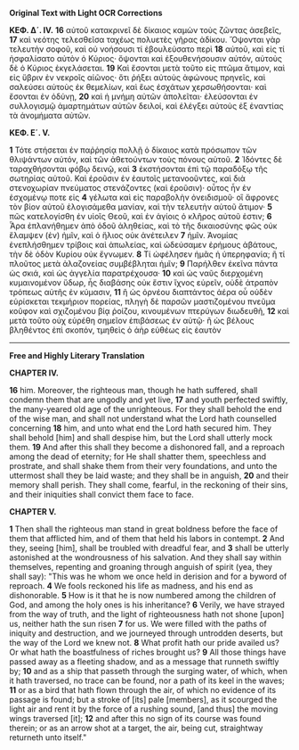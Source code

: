 **Original Text with Light OCR Corrections**

**ΚΕΦ. Δ´. IV.**
**16** αὐτοῦ κατακρινεῖ δὲ δίκαιος καμὼν τοὺς ζῶντας ἀσεβεῖς,
**17** καὶ νεότης τελεσθεῖσα ταχέως πολυετὲς γῆρας ἀδίκου. Ὄψονται γὰρ τελευτὴν σοφοῦ, καὶ οὐ νοήσουσι τί ἐβουλεύσατο περὶ
**18** αὐτοῦ, καὶ εἰς τί ἠσφαλίσατο αὐτὸν ὁ Κύριος· ὄψονται καὶ ἐξουθενήσουσιν αὐτόν, αὐτοὺς δὲ ὁ Κύριος ἐκγελάσεται.
**19** Καὶ ἔσονται μετὰ τοῦτο εἰς πτῶμα ἄτιμον, καὶ εἰς ὕβριν ἐν νεκροῖς αἰῶνος· ὅτι ῥήξει αὐτοὺς ἀφώνους πρηνεῖς, καὶ σαλεύσει αὐτοὺς ἐκ θεμελίων, καὶ ἕως ἐσχάτων χερσωθήσονται· καὶ ἔσονται ἐν ὀδύνῃ,
**20** καὶ ἡ μνήμη αὐτῶν ἀπολεῖται· ἐλεύσονται ἐν συλλογισμῷ ἁμαρτημάτων αὐτῶν δειλοί, καὶ ἐλέγξει αὐτοὺς ἐξ ἐναντίας τὰ ἀνομήματα αὐτῶν.

**ΚΕΦ. Ε´. V.**

**1** Τότε στήσεται ἐν παῤῥησίᾳ πολλῇ ὁ δίκαιος κατὰ πρόσωπον τῶν θλιψάντων αὐτόν, καὶ τῶν ἀθετούντων τοὺς πόνους αὐτοῦ.
**2** Ἰδόντες δὲ ταραχθήσονται φόβῳ δεινῷ, καὶ
**3** ἐκστήσονται ἐπὶ τῷ παραδόξῳ τῆς σωτηρίας αὐτοῦ. Καὶ ἐροῦσιν ἐν ἑαυτοῖς μετανοοῦντες, καὶ διὰ στενοχωρίαν πνεύματος στενάζοντες (καὶ ἐροῦσιν)· οὗτος ἦν ἐν ἐσχομένῳ ποτε εἰς
**4** γέλωτα καὶ εἰς παραβολὴν ὀνειδισμοῦ· οἳ ἄφρονες τὸν βίον αὐτοῦ ἐλογισάμεθα μανίαν, καὶ τὴν τελευτὴν αὐτοῦ ἄτιμον·
**5** πῶς κατελογίσθη ἐν υἱοῖς Θεοῦ, καὶ ἐν ἁγίοις ὁ κλῆρος αὐτοῦ ἐστιν;
**6** Ἆρα ἐπλανήθημεν ἀπὸ ὁδοῦ ἀληθείας, καὶ τὸ τῆς δικαιοσύνης φῶς οὐκ ἔλαμψεν (ἐν) ἡμῖν, καὶ ὁ ἥλιος οὐκ ἀνέτειλεν
**7** ἡμῖν. Ἀνομίας ἐνεπλήσθημεν τρίβοις καὶ ἀπωλείας, καὶ ὡδεύσαμεν ἐρήμους ἀβάτους, τὴν δὲ ὁδὸν Κυρίου οὐκ ἔγνωμεν.
**8** Τί ὠφέλησεν ἡμᾶς ἡ ὑπερηφανία; ἢ τί πλοῦτος μετὰ ἀλαζονείας συμβέβληται ἡμῖν;
**9** Παρήλθεν ἐκεῖνα πάντα ὡς σκιά, καὶ ὡς ἀγγελία παρατρέχουσα·
**10** καὶ ὡς ναῦς διερχομένη κυμαινομένον ὕδωρ, ἧς διαβάσης οὐκ ἔστιν ἴχνος εὑρεῖν, οὐδὲ ἀτραπὸν τρόπεως αὐτῆς ἐν κύμασιν,
**11** ἢ ὡς ὀρνέου διαπτάντος ἀέρα οὗ οὐδὲν εὑρίσκεται τεκμήριον πορείας, πληγὴ δὲ παρσῶν μαστιζομένου πνεῦμα κοῦφον καὶ σχιζομένου βίᾳ ῥοίζου, κινουμένων πτερύγων διωδευθῆ,
**12** καὶ μετὰ τοῦτο οὐχ εὑρέθη σημεῖον ἐπιβάσεως ἐν αὐτῷ· ἢ ὡς βέλους βληθέντος ἐπὶ σκοπόν, τμηθεὶς ὁ ἀὴρ εὐθέως εἰς ἑαυτὸν

---

**Free and Highly Literary Translation**

**CHAPTER IV.**

**16** him. Moreover, the righteous man, though he hath suffered, shall condemn them that are ungodly and yet live,
**17** and youth perfected swiftly, the many-yeared old age of the unrighteous. For they shall behold the end of the wise man, and shall not understand what the Lord hath counselled concerning
**18** him, and unto what end the Lord hath secured him. They shall behold [him] and shall despise him, but the Lord shall utterly mock them.
**19** And after this shall they become a dishonored fall, and a reproach among the dead of eternity; for He shall shatter them, speechless and prostrate, and shall shake them from their very foundations, and unto the uttermost shall they be laid waste; and they shall be in anguish,
**20** and their memory shall perish. They shall come, fearful, in the reckoning of their sins, and their iniquities shall convict them face to face.

**CHAPTER V.**

**1** Then shall the righteous man stand in great boldness before the face of them that afflicted him, and of them that held his labors in contempt.
**2** And they, seeing [him], shall be troubled with dreadful fear, and
**3** shall be utterly astonished at the wondrousness of his salvation. And they shall say within themselves, repenting and groaning through anguish of spirit (yea, they shall say): "This was he whom we once held in derision and for a byword of reproach.
**4** We fools reckoned his life as madness, and his end as dishonorable.
**5** How is it that he is now numbered among the children of God, and among the holy ones is his inheritance?
**6** Verily, we have strayed from the way of truth, and the light of righteousness hath not shone [upon] us, neither hath the sun risen
**7** for us. We were filled with the paths of iniquity and destruction, and we journeyed through untrodden deserts, but the way of the Lord we knew not.
**8** What profit hath our pride availed us? Or what hath the boastfulness of riches brought us?
**9** All those things have passed away as a fleeting shadow, and as a message that runneth swiftly by;
**10** and as a ship that passeth through the surging water, of which, when it hath traversed, no trace can be found, nor a path of its keel in the waves;
**11** or as a bird that hath flown through the air, of which no evidence of its passage is found; but a stroke of [its] pale [members], as it scourged the light air and rent it by the force of a rushing sound, [and thus] the moving wings traversed [it];
**12** and after this no sign of its course was found therein; or as an arrow shot at a target, the air, being cut, straightway returneth unto itself."